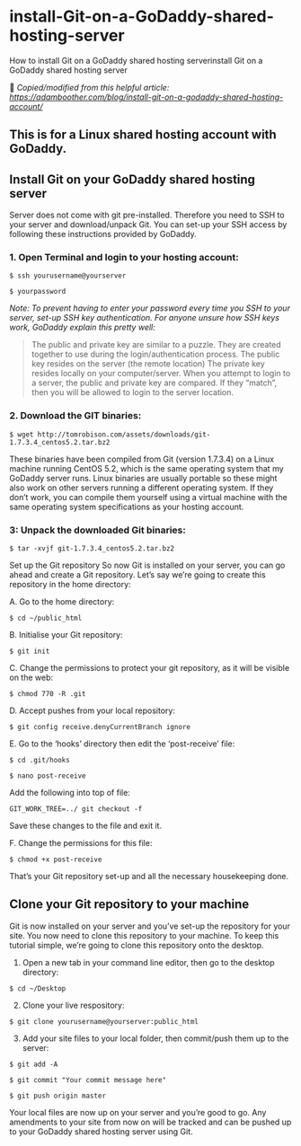 # install-Git-on-a-GoDaddy-shared-hosting-server
How to install Git on a GoDaddy shared hosting serverinstall Git on a GoDaddy shared hosting server
  
  :metal: *Copied/modified from this helpful article: https://adamboother.com/blog/install-git-on-a-godaddy-shared-hosting-account/*

## This is for a Linux shared hosting account with GoDaddy.

## Install Git on your GoDaddy shared hosting server
Server does not come with git pre-installed. Therefore you need to SSH to your server and download/unpack Git. You can set-up your SSH access by following these instructions provided by GoDaddy.

### 1. Open Terminal and login to your hosting account:

  `$ ssh yourusername@yourserver`

  `$ yourpassword`

*Note: To prevent having to enter your password every time you SSH to your server, set-up SSH key authentication. For anyone unsure how SSH keys work, GoDaddy explain this pretty well:*

  > The public and private key are similar to a puzzle. They are created together to use during the login/authentication process. The public key resides on the server (the remote location) The private key resides locally on your computer/server. When you attempt to login to a server, the public and private key are compared. If they “match”, then you will be allowed to login to the server location.

### 2. Download the GIT binaries:

  `$ wget http://tomrobison.com/assets/downloads/git-1.7.3.4_centos5.2.tar.bz2`
  
These binaries have been compiled from Git (version 1.7.3.4) on a Linux machine running CentOS 5.2, which is the same operating system that my GoDaddy server runs. Linux binaries are usually portable so these might also work on other servers running a different operating system. If they don’t work, you can compile them yourself using a virtual machine with the same operating system specifications as your hosting account.

### 3: Unpack the downloaded Git binaries:

  `$ tar -xvjf git-1.7.3.4_centos5.2.tar.bz2`
  
Set up the Git repository
So now Git is installed on your server, you can go ahead and create a Git repository. Let’s say we’re going to create this repository in the home directory:

  A. Go to the home directory:

    $ cd ~/public_html

  B. Initialise your Git repository:

    $ git init
    
  C. Change the permissions to protect your git repository, as it will be visible on the web:

    $ chmod 770 -R .git
    
  D. Accept pushes from your local repository:

    $ git config receive.denyCurrentBranch ignore

  E. Go to the ‘hooks’ directory then edit the ‘post-receive’ file:

    $ cd .git/hooks
    
    $ nano post-receive

   Add the following into top of file:

    GIT_WORK_TREE=../ git checkout -f
  
  Save these changes to the file and exit it.

  F. Change the permissions for this file:

    $ chmod +x post-receive

That’s your Git repository set-up and all the necessary housekeeping done.



## Clone your Git repository to your machine
Git is now installed on your server and you’ve set-up the repository for your site. You now need to clone this repository to your machine. To keep this tutorial simple, we’re going to clone this repository onto the desktop.

1. Open a new tab in your command line editor, then go to the desktop directory:

  `$ cd ~/Desktop`
  
2. Clone your live respository:

  `$ git clone yourusername@yourserver:public_html`
  
3. Add your site files to your local folder, then commit/push them up to the server:

  `$ git add -A`
  
  `$ git commit "Your commit message here"`
  
  `$ git push origin master`
  
Your local files are now up on your server and you’re good to go. Any amendments to your site from now on will be tracked and can be pushed up to your GoDaddy shared hosting server using Git.
